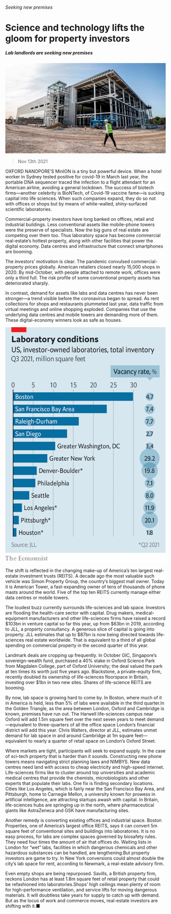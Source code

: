 ###### Seeking new premises

# Science and technology lifts the gloom for property investors 

##### Lab landlords are seeking new premises 

![image](images/20211113_wbp502.jpg) 

> Nov 13th 2021 

OXFORD NANOPORE’S MinION is a tiny but powerful device. When a hotel worker in Sydney tested positive for covid-19 in March last year, the portable DNA sequencer traced the infection to a flight attendant for an American airline, avoiding a general lockdown. The success of biotech firms—another celebrity is BioNTech, of Covid-19 vaccine fame—is sucking capital into life sciences. When such companies expand, they do so not with offices or shops but by means of white-walled, shiny-surfaced scientific laboratories.

Commercial-property investors have long banked on offices, retail and industrial buildings. Less conventional assets like mobile-phone towers were the preserve of specialists. Now the big guns of real estate are competing over them too. Thus laboratory space has become commercial real-estate’s hottest property, along with other facilities that power the digital economy. Data centres and infrastructure that connect smartphones are booming.


The investors’ motivation is clear. The pandemic convulsed commercial-property prices globally. American retailers closed nearly 15,000 shops in 2020. By mid-October, with people attached to remote work, offices were only a third full. The risk profile of some conventional property assets has deteriorated sharply.

In contrast, demand for assets like labs and data centres has never been stronger—a trend visible before the coronavirus began to spread. As rent collections for shops and restaurants plummeted last year, data traffic from virtual meetings and online shopping exploded. Companies that use the underlying data centres and mobile towers are demanding more of them. These digital-economy winners look as safe as houses.

![image](images/20211113_WBC885.png) 


The shift is reflected in the changing make-up of America’s ten largest real-estate investment trusts (REITS). A decade ago the most valuable such vehicle was Simon Property Group, the country’s biggest mall owner. Today it is American Tower, a fast-expanding owner of tens of thousands of phone masts around the world. Five of the top ten REITS currently manage either data centres or mobile towers.

The loudest buzz currently surrounds life-sciences and lab space. Investors are flooding the health-care sector with capital. Drug makers, medical-equipment manufacturers and other life-sciences firms have raised a record $103bn in venture capital so far this year, up from $63bn in 2019, according to JLL, a property consultancy. A generous slice of capital is going into property. JLL estimates that up to $87bn is now being directed towards life-sciences real estate worldwide. That is equivalent to a third of all global spending on commercial property in the second quarter of this year.

Landmark deals are cropping up frequently. In October GIC, Singapore’s sovereign-wealth fund, purchased a 40% stake in Oxford Science Park from Magdalen College, part of Oxford University; the deal valued the park at ten times its worth just five years ago. Blackstone, a private-equity firm, recently doubled its ownership of life-sciences floorspace in Britain, investing over $1bn in two new sites. Shares of life-science REITS are booming.

By now, lab space is growing hard to come by. In Boston, where much of it in America is held, less than 5% of labs were available in the third quarter.In the Golden Triangle, as the area between London, Oxford and Cambridge is known, premises have run out. The Harwell life-sciences campus near Oxford will add 1.5m square feet over the next seven years to meet demand—equivalent to three-quarters of all the office space London’s financial district will add this year. Chris Walters, director at JLL, estimates unmet demand for lab space in and around Cambridge at 1m square feet—equivalent to nearly a quarter of retail space on London’s Oxford Street.

Where markets are tight, participants will seek to expand supply. In the case of sci-tech property that is harder than it sounds. Constructing new phone towers means navigating strict planning laws and NIMBYS. New data centres need land with access to cheap electricity and high-speed internet. Life-sciences firms like to cluster around top universities and academic medical centres that provide the chemists, microbiologists and other experts that populate their labs. One fix is finding secondary locations. Cities like Los Angeles, which is fairly near the San Francisco Bay Area, and Pittsburgh, home to Carnegie Mellon, a university known for prowess in artificial intelligence, are attracting startups awash with capital. In Britain, life-sciences hubs are springing up in the north, where pharmaceutical giants like AstraZeneca and GSK have manufacturing sites.

Another remedy is converting existing offices and industrial space. Boston Properties, one of America’s largest office REITS, says it can convert 5m square feet of conventional sites and buildings into laboratories. It is no easy process, for labs are complex spaces governed by biosafety rules. They need four times the amount of air that offices do. Waiting lists in London for “wet” labs, facilities in which dangerous chemicals and other hazardous substances can be handled, are lengthening.But property investors are game to try. In New York conversions could almost double the city’s lab space for rent, according to Newmark, a real-estate advisory firm.

Even empty shops are being repurposed. Savills, a British property firm, reckons London has at least 1.8m square feet of retail property that could be refashioned into laboratories.Shops’ high ceilings mean plenty of room for high-performance ventilation, and service lifts for moving dangerous materials. It will doubtless take years for supply to catch up with demand. But as the locus of work and commerce moves, real-estate investors are shifting with it.■


